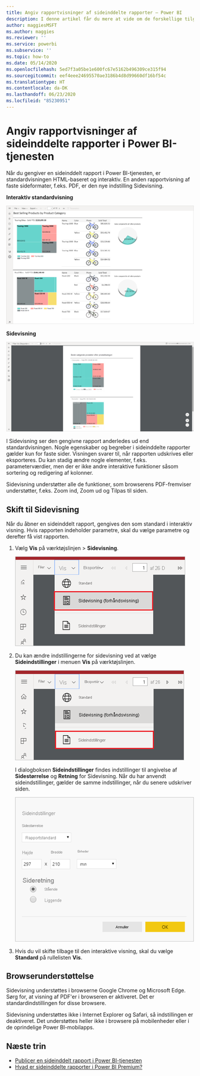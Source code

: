 ```yaml
---
title: Angiv rapportvisninger af sideinddelte rapporter – Power BI
description: I denne artikel får du mere at vide om de forskellige tilgængelige rapportvisninger af sideinddelte rapporter i Power BI-tjenesten.
author: maggiesMSFT
ms.author: maggies
ms.reviewer: ''
ms.service: powerbi
ms.subservice: ''
ms.topic: how-to
ms.date: 05/14/2020
ms.openlocfilehash: 5ed7f3a05be1e600fc67e5162b496309ce315f94
ms.sourcegitcommit: eef4eee24695570ae3186b4d8d99660df16bf54c
ms.translationtype: HT
ms.contentlocale: da-DK
ms.lasthandoff: 06/23/2020
ms.locfileid: "85230951"
---
```

# <a name="set-report-views-for-paginated-reports-in-the-power-bi-service"></a>Angiv rapportvisninger af sideinddelte rapporter i Power BI-tjenesten

Når du gengiver en sideinddelt rapport i Power BI-tjenesten, er standardvisningen HTML-baseret og interaktiv. En anden rapportvisning af faste sideformater, f.eks. PDF, er den nye indstilling Sidevisning.

**Interaktiv standardvisning**

![Standardvisning](media/page-view/power-bi-paginated-default-view.png)

**Sidevisning**

![Sidevisning](media/page-view/power-bi-paginated-page-view.png)

I Sidevisning ser den gengivne rapport anderledes ud end standardvisningen. Nogle egenskaber og begreber i sideinddelte rapporter gælder kun for faste sider. Visningen svarer til, når rapporten udskrives eller eksporteres. Du kan stadig ændre nogle elementer, f.eks. parameterværdier, men der er ikke andre interaktive funktioner såsom sortering og redigering af kolonner.

Sidevisning understøtter alle de funktioner, som browserens PDF-fremviser understøtter, f.eks. Zoom ind, Zoom ud og Tilpas til siden.

## <a name="switch-to-page-view"></a>Skift til Sidevisning

Når du åbner en sideinddelt rapport, gengives den som standard i interaktiv visning. Hvis rapporten indeholder parametre, skal du vælge parametre og derefter få vist rapporten.

1. Vælg **Vis** på værktøjslinjen > **Sidevisning**.

    ![Skift til Sidevisning](media/page-view/power-bi-paginated-page-view-dropdown.png)

2. Du kan ændre indstillingerne for sidevisning ved at vælge **Sideindstillinger** i menuen **Vis** på værktøjslinjen. 

    ![Vælg Sideindstillinger](media/page-view/power-bi-paginated-page-settings-dropdown.png)
    
    I dialogboksen **Sideindstillinger** findes indstillinger til angivelse af **Sidestørrelse** og **Retning** for Sidevisning. Når du har anvendt sideindstillinger, gælder de samme indstillinger, når du senere udskriver siden.
   
    ![Dialogboksen Sideindstillinger](media/page-view/power-bi-paginated-page-settings-dialog.png)

3. Hvis du vil skifte tilbage til den interaktive visning, skal du vælge **Standard** på rullelisten **Vis**.

## <a name="browser-support"></a>Browserunderstøttelse

Sidevisning understøttes i browserne Google Chrome og Microsoft Edge. Sørg for, at visning af PDF'er i browseren er aktiveret. Det er standardindstillingen for disse browsere.

Sidevisning understøttes ikke i Internet Explorer og Safari, så indstillingen er deaktiveret. Det understøttes heller ikke i browsere på mobilenheder eller i de oprindelige Power BI-mobilapps.  


## <a name="next-steps"></a>Næste trin

- [Publicer en sideinddelt rapport i Power BI-tjenesten](../consumer/paginated-reports-view-power-bi-service.md)
- [Hvad er sideinddelte rapporter i Power BI Premium?](paginated-reports-report-builder-power-bi.md)
